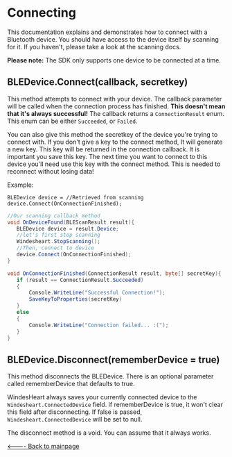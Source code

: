 # Connecting
This documentation explains and demonstrates how to connect with a Bluetooth device. You should have access to the device itself by scanning for it. If you haven't, please take a look at the scanning docs.

**Please note:** The SDK only supports one device to be connected at a time.

## BLEDevice.Connect(callback, secretkey)
This method attempts to connect with your device. The callback parameter will be called when the connection process has finished. **This doesn't mean that it's always successful!**
The callback returns a `ConnectionResult` enum. This enum can be either `Succeeded`, or `Failed`.

You can also give this method the secretkey of the device you're trying to connect with. If you don't give a key to the connect method, It will generate a new key. This key will be returned in the connection callback. It is important you save this key. The next time you want to connect to this device you'll need use this key with the connect method. This is needed to reconnect without losing data! 

Example:
```
BLEDevice device = //Retrieved from scanning
device.Connect(OnConnectionFinished);
```
```csharp
//Our scanning callback method
void OnDeviceFound(BLEScanResult result){
   BLEDevice device = result.Device;
   //let's first stop scanning
   Windesheart.StopScanning();
   //Then, connect to device
   device.Connect(OnConnectionFinished);
}

void OnConnectionFinished(ConnectionResult result, byte[] secretKey){
   if (result == ConnectionResult.Succeeded)
   {
       Console.WriteLine("Successful Connection!");
       SaveKeyToProperties(secretKey)
   }
   else
   {
       Console.WriteLine("Connection failed... :(");
   }
}
```

## BLEDevice.Disconnect(rememberDevice = true)
This method disconnects the BLEDevice. There is an optional parameter called rememberDevice that defaults to true.

WindesHeart always saves your currently connected device to the `Windesheart.ConnectedDevice` field. if rememberDevice is true, it won't clear this field after disconnecting. If false is passed, `Windesheart.ConnectedDevice` will be set to null.

The disconnect method is a void. You can assume that it always works.

[<---- Back to mainpage](https://github.com/ictinnovaties-zorg/openwindesheart/blob/master/)
